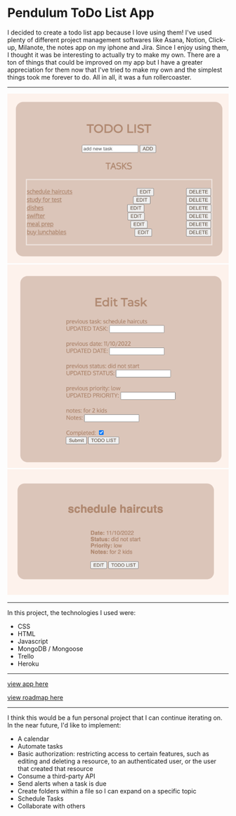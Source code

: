 # Pendulum ToDo List App

I decided to create a todo list app because I love using them! I've used plenty of different project management softwares like Asana, Notion, Click-up, Milanote, the notes app on my iphone and Jira. Since I enjoy using them, I thought it was be interesting to actually try to make my own. There are a ton of things that could be improved on my app but I have a greater appreciation for them now that I've tried to make my own and the simplest things took me forever to do. All in all, it was a fun rollercoaster. 

---

![Root page](public/img/Pendulum-P2-img3.png)
![Root page](public/img/Pendulum-P2-img2.png)
![Root page](public/img/Pendulum-P2-img1.png)

---

In this project, the technologies I used were:

- CSS
- HTML
- Javascript
- MongoDB / Mongoose
- Trello
- Heroku

---

[view app here](https://pendulum-project.herokuapp.com/pendulum)

[view roadmap here](https://trello.com/b/pdR6tBLX/pendulum)

--- 

I think this would be a fun personal project that I can continue iterating on. In the near future, I'd like to implement: 
- A calendar
- Automate tasks
- Basic authorization: restricting access to certain features, such as editing and deleting a resource, to an authenticated user, or the user that created that resource
- Consume a third-party API
- Send alerts when a task is due
- Create folders within a file so I can expand on a specific topic
- Schedule Tasks
- Collaborate with others 
